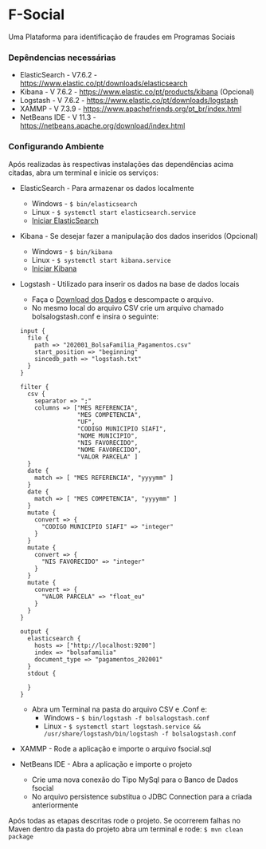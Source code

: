 # F-Social
Uma Plataforma para identificação de fraudes em Programas Sociais

### Depêndencias necessárias
* ElasticSearch - V7.6.2 - https://www.elastic.co/pt/downloads/elasticsearch
* Kibana - V 7.6.2 - https://www.elastic.co/pt/products/kibana (Opcional)
* Logstash - V 7.6.2 - https://www.elastic.co/pt/downloads/logstash
* XAMMP - V 7.3.9 - https://www.apachefriends.org/pt_br/index.html
* NetBeans IDE - V 11.3 - https://netbeans.apache.org/download/index.html

### Configurando Ambiente
  Após realizadas às respectivas instalações das dependências acima citadas, abra um terminal e inicie os serviços: 
* ElasticSearch - Para armazenar os dados localmente 
  - Windows - `$ bin/elasticsearch`
  - Linux - `$ systemctl start elasticsearch.service`
  - [Iniciar ElasticSearch](http://localhost:9200)
  
* Kibana - Se desejar fazer a manipulação dos dados inseridos (Opcional)
  - Windows - `$ bin/kibana`
  - Linux - `$ systemctl start kibana.service`
  - [Iniciar Kibana](http://localhost:5601)

* Logstash - Utilizado para inserir os dados na base de dados locais
  - Faça o [Download dos Dados](http://www.portaltransparencia.gov.br/download-de-dados/bolsa-familia-pagamentos/202001) e descompacte o arquivo.
  - No mesmo local do arquivo CSV crie um arquivo chamado bolsalogstash.conf e insira o seguinte:
  ``` Config
  input {
    file {
      path => "202001_BolsaFamilia_Pagamentos.csv"
      start_position => "beginning"
      sincedb_path => "logstash.txt"
    }
  }

  filter {
    csv {
      separator => ";"
      columns => ["MES REFERENCIA",
                  "MES COMPETENCIA",
                  "UF",
                  "CODIGO MUNICIPIO SIAFI",
                  "NOME MUNICIPIO",
                  "NIS FAVORECIDO",
                  "NOME FAVORECIDO",
                  "VALOR PARCELA" ]
    }
    date {
      match => [ "MES REFERENCIA", "yyyymm" ]
    }
    date {
      match => [ "MES COMPETENCIA", "yyyymm" ]
    }
    mutate {
      convert => {
        "CODIGO MUNICIPIO SIAFI" => "integer"
      }
    }
    mutate {
      convert => {
        "NIS FAVORECIDO" => "integer"
      }
    }
    mutate {
      convert => {
        "VALOR PARCELA" => "float_eu"
      }
    }
  }

  output {
    elasticsearch {
      hosts => ["http://localhost:9200"]
      index => "bolsafamilia"
      document_type => "pagamentos_202001"
    }
    stdout {

    }
  }
  ```
  * Abra um Terminal na pasta do arquivo CSV e .Conf e:
    - Windows - `$ bin/logstash -f bolsalogstash.conf`
    - Linux - `$ systemctl start logstash.service && /usr/share/logstash/bin/logstash -f bolsalogstash.conf`
    
 * XAMMP - Rode a aplicação e importe o arquivo fsocial.sql
 
 * NetBeans IDE - Abra a aplicação e importe o projeto
   - Crie uma nova conexão do Tipo MySql para o Banco de Dados fsocial
   - No arquivo persistence substitua o JDBC Connection para a criada anteriormente
   
Após todas as etapas descritas rode o projeto. Se ocorrerem falhas no Maven dentro da pasta do projeto abra um terminal e rode: `$ mvn clean package`












